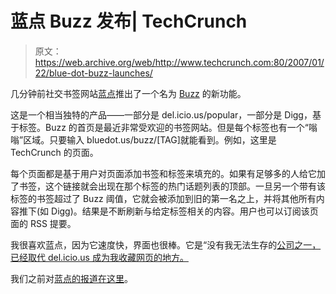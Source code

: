 # 蓝点 Buzz 发布| TechCrunch

> 原文：<https://web.archive.org/web/http://www.techcrunch.com:80/2007/01/22/blue-dot-buzz-launches/>

 [](https://web.archive.org/web/20160915172357/http://www.bluedot.us/) 几分钟前社交书签网站[蓝点](https://web.archive.org/web/20160915172357/http://www.techcrunch.com/2006/07/06/blue-dot-is-not-just-another-social-bookmarking-system/)推出了一个名为 [Buzz](https://web.archive.org/web/20160915172357/http://bluedot.us/front) 的新功能。

这是一个相当独特的产品——一部分是 del.icio.us/popular，一部分是 Digg，基于标签。Buzz 的首页是最近非常受欢迎的书签网站。但是每个标签也有一个“嗡嗡”区域。只要输入 bluedot.us/buzz/[TAG]就能看到。例如，这里是 TechCrunch 的页面。

每个页面都是基于用户对页面添加书签和标签来填充的。如果有足够多的人给它加了书签，这个链接就会出现在那个标签的热门话题列表的顶部。一旦另一个带有该标签的书签超过了 Buzz 阈值，它就会被添加到旧的第一名之上，并将其他所有内容推下(如 Digg)。结果是不断刷新与给定标签相关的内容。用户也可以订阅该页面的 RSS 提要。

我很喜欢蓝点，因为它速度快，界面也很棒。它是“没有我无法生存的[公司之一，已经取代 del.icio.us 成为我收藏网页的地方。](https://web.archive.org/web/20160915172357/http://www.techcrunch.com/2007/01/02/2007-web-20-companies-i-couldnt-live-without/)

我们之前对[蓝点的报道在这里](https://web.archive.org/web/20160915172357/http://www.techcrunch.com/tag/bluedot)。